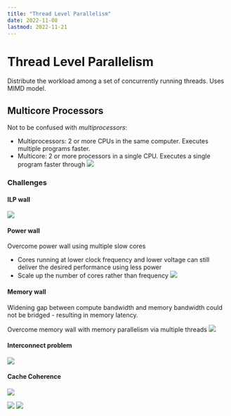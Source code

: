 ```yaml
---
title: "Thread Level Parallelism"
date: 2022-11-08
lastmod: 2022-11-21
---
```

# Thread Level Parallelism
Distribute the workload among a set of concurrently running threads. Uses MIMD model.
## Multicore Processors
Not to be confused with *multiprocessors*:
- Multiprocessors: 2 or more CPUs in the same computer. Executes multiple programs faster.
- Multicore: 2 or more processors in a single CPU. Executes a single program faster through [](Notes/Threads.md#^7d353c%7Cmulti-threading)
![](https://i.imgur.com/fNXcCn7.png)
### Challenges
#### ILP wall
![](https://i.imgur.com/vPnlfce.png)
#### Power wall
Overcome power wall using multiple slow cores  
- Cores running at lower clock frequency and lower voltage can still deliver the desired performance using less power  
- Scale up the number of cores rather than frequency
![](https://i.imgur.com/qhjCvl6.png)
#### Memory wall
Widening gap between compute bandwidth and memory bandwidth could not be bridged - resulting in memory latency.

Overcome memory wall with memory parallelism via multiple threads
![](https://i.imgur.com/x8wuo0k.png)
#### Interconnect problem
![](https://i.imgur.com/DC9WD8x.png)
#### Cache Coherence
![](https://i.imgur.com/FjEitrp.png)

![](https://i.imgur.com/ktGNvyv.png)
![](https://i.imgur.com/uhtYbF5.png)
